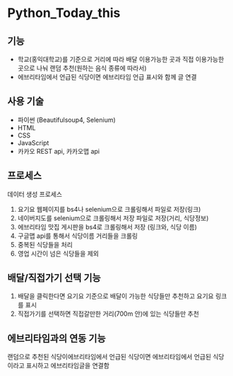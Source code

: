 # Python_Today_this

## 기능 
- 학교(홍익대학교)를 기준으로 거리에 따라 배달 이용가능한 곳과 직접 이용가능한 곳으로 나눠 랜덤 추천(원하는 음식 종류에 따라서)
- 에브리타임에서 언급된 식당이면 에브리타임 언급 표시와 함께 글 연결

## 사용 기술 
- 파이썬 (Beautifulsoup4, Selenium)
- HTML
- CSS 
- JavaScript
- 카카오 REST api, 카카오맵 api

## 프로세스 
데이터 생성 프로세스
1. 요기요 웹페이지를 bs4나 selenium으로 크롤링해서 파일로 저장(링크)
2. 네이버지도를 selenium으로 크롤링해서 저장 파일로 저장(거리, 식당정보)
3. 에브리타임 맛집 게시판을 bs4로 크롤링해서 저장 (링크와, 식당 이름)
4. 구글맵 api를 통해서 식당이름 거리들을 크롤링
5. 중복된 식당들을 처리
6. 영업 시간이 넘은 식당들을 제외

## 배달/직접가기 선택 기능

1. 배달을 클릭한다면 요기요 기준으로 배달이 가능한 식당들만 추천하고 요기요 링크를 표시
2. 직접가기를 선택하면 직접갈만한 거리(700m 안)에 있는 식당들만 추천

## 에브리타임과의 연동 기능
랜덤으로 추천된 식당이에브리타임에서 언급된 식당이면 에브리타임에서 언급된 식당이라고 표시하고 에브리타임글을 연결함
